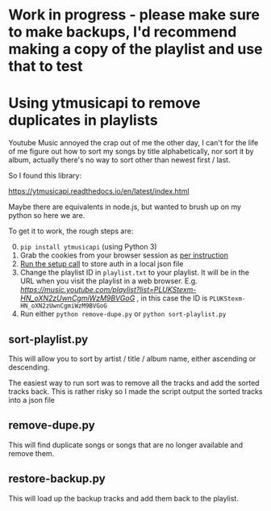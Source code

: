 # **Work in progress - please make sure to make backups, I'd recommend making a copy of the playlist and use that to test**

# Using ytmusicapi to remove duplicates in playlists

Youtube Music annoyed the crap out of me the other day, I can't for the life of me figure out how to sort my songs by title alphabetically, nor sort it by album, actually there's no way to sort other than newest first / last.

So I found this library:

https://ytmusicapi.readthedocs.io/en/latest/index.html

Maybe there are equivalents in node.js, but wanted to brush up on my python so here we are.

To get it to work, the rough steps are:

0. `pip install ytmusicapi` (using Python 3)
1. Grab the cookies from your browser session as [per instruction](https://ytmusicapi.readthedocs.io/en/latest/setup.html#authenticated-requests)
2. [Run the setup call](https://ytmusicapi.readthedocs.io/en/latest/setup.html#using-the-headers-in-your-project) to store auth in a local json file
3. Change the playlist ID in `playlist.txt` to your playlist. It will be in the URL when you visit the playlist in a web browser. E.g. *https://music.youtube.com/playlist?list=PLUKStexm-HN_oXN2zUwnCgmiWzM9BVGoG* , in this case the ID is `PLUKStexm-HN_oXN2zUwnCgmiWzM9BVGoG`
4. Run either `python remove-dupe.py` or `python sort-playlist.py` 

## sort-playlist.py
This will allow you to sort by artist / title / album name, either ascending or descending. 

The easiest way to run sort was to remove all the tracks and add the sorted tracks back. This is rather risky so I made the script output the sorted tracks into a json file 

## remove-dupe.py
This will find duplicate songs or songs that are no longer available and remove them.

## restore-backup.py
This will load up the backup tracks and add them back to the playlist.
